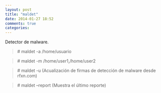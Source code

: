 ```yaml
---
layout: post
title: "maldet"
date: 2014-01-27 18:52
comments: true
categories: 
---
```

Detector de malware.

>\# maldet -a /home/usuario

>\# maldet -m /home/user1,/home/user2 

>\# maldet -u (Acualización de firmas de detección de malware desde rfxn.com)

>\# maldet –report (Muestra el último reporte)


